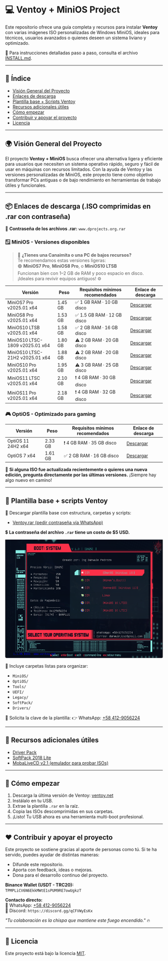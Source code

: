 # 💻 Ventoy + MiniOS Project

Este repositorio ofrece una guía completa y recursos para instalar **Ventoy** con varias imágenes ISO personalizadas de Windows MiniOS, ideales para técnicos, usuarios avanzados o quienes deseen un sistema liviano y optimizado.

📖 Para instrucciones detalladas paso a paso, consulta el archivo [INSTALL.md](INSTALL.md).

---

## 📑 Índice

- [Visión General del Proyecto](#-visión-general-del-proyecto)
- [Enlaces de descarga](#-enlaces-de-descarga-iso-comprimidas-en-rar-con-contraseña)
- [Plantilla base + Scripts Ventoy](#-plantilla-base--scripts-ventoy)
- [Recursos adicionales útiles](#-recursos-adicionales-útiles)
- [Cómo empezar](#-cómo-empezar)
- [Contribuir y apoyar el proyecto](#-contribuir-y-apoyar-el-proyecto)
- [Licencia](#-licencia)

---

## 🌍 Visión General del Proyecto

El proyecto **Ventoy + MiniOS** busca ofrecer una alternativa ligera y eficiente para usuarios que necesiten un sistema operativo rápido, seguro y fácil de usar en máquinas con recursos limitados. Con la ayuda de Ventoy y las versiones personalizadas de MiniOS, este proyecto tiene como objetivo transformar PCs antiguas o de bajo rendimiento en herramientas de trabajo útiles y funcionales.

---

## 📦 Enlaces de descarga (.ISO comprimidas en .rar con contraseña)

🔐 **Contraseña de los archivos .rar:** `www.dprojects.org.rar`  
<!---📁 Todos los archivos están alojados en **MediaFire** y son **directos sin publicidad**.--->

### 🪟 MiniOS - Versiones disponibles

> 🧠 **¿Tienes una Canaimita o una PC de bajos recursos?**  
> Te recomendamos estas versiones ligeras:  
> 🟢 **MiniOS7 Pro**, **MiniOS8 Pro**, o **MiniOS10 LTSB**  
> Funcionan bien con 1–2 GB de RAM y poco espacio en disco.  
> ¡Ideales para revivir equipos antiguos! ⚙️

| Versión | Peso | Requisitos mínimos recomendados | Enlace de descarga |
|--------|------|-------------------------------|--------------------|
| MiniOS7 Pro v2025.01 x64 | 1.45 GB | ✅ 1 GB RAM · 10 GB disco | [Descargar](https://ouo.io/6BIwY0) |
| MiniOS8 Pro v2025.01 x64 | 1.53 GB | ✅ 1.5 GB RAM · 12 GB disco | [Descargar](https://ouo.io/xBpNS0) |
| MiniOS10 LTSB v2025.01 x64 | 1.58 GB | ✅ 2 GB RAM · 16 GB disco | [Descargar](https://ouo.io/IcUMyde) |
| MiniOS10 LTSC-1809 v2025.01 x64 | 1.80 GB | ⚠️ 2 GB RAM · 20 GB disco | [Descargar](https://ouo.io/A8EgYn) |
| MiniOS10 LTSC-21H2 v2025.01 x64 | 1.88 GB | ⚠️ 2 GB RAM · 20 GB disco | [Descargar](https://ouo.io/iYoi2bG) |
| MiniOS10 Pro v2025.01 x64 | 1.95 GB | ⚠️ 3 GB RAM · 25 GB disco | [Descargar](https://ouo.io/6o0vzKV) |
| MiniOS11 LTSC v2025.01 x64 | 2.10 GB | ❗ 4 GB RAM · 30 GB disco | [Descargar](https://ouo.io/FuNYtQ) |
| MiniOS11 Pro v2025.01 x64 | 2.18 GB | ❗ 4 GB RAM · 32 GB disco | [Descargar](https://ouo.io/GhlX9p) |

### 🎮 OptiOS - Optimizado para gaming

| Versión | Peso | Requisitos mínimos recomendados | Enlace de descarga |
|--------|------|-------------------------------|--------------------|
| OptiOS 11 24H2 x64 | 2.33 GB | ❗ 4 GB RAM · 35 GB disco | [Descargar](https://ouo.io/LrCYSz) |
| OptiOS 7 x64 | 1.61 GB | ✅ 2 GB RAM · 16 GB disco | [Descargar](https://www.mediafire.com/file/7ymoajtoesbbwg7/OptiOS_7_x64.iso/file) |

📌 **Si alguna ISO fue actualizada recientemente o quieres una nueva edición, pregunta directamente por las últimas versiones.** ¡Siempre hay algo nuevo en camino!

---

## 📁 Plantilla base + scripts Ventoy

🔧 Descargar plantilla base con estructura, carpetas y scripts:
- [Ventoy.rar (pedir contraseña vía WhatsApp)](https://www.mediafire.com/file/8qlhypkpnoev9uo/ventoy.rar/file)

💲 **La contraseña del archivo `.rar` tiene un costo de $5 USD.**

![img.png](img.png)

📂 Incluye carpetas listas para organizar:
- `MiniOS/`
- `OptiOS/`
- `Tools/`
- `UEFI/`
- `Legacy/`
- `SoftPack/`
- `Drivers/`

📲 Solicita la clave de la plantilla:
👉 WhatsApp: [+58 412-9056224](https://wa.me/584129056224?text=Solicito%20la%20clave%20de%20la%20plantilla%20Ventoy%20y%20quiero%20conocer%20los%20m%C3%A9todos%20de%20pago)

---

## 📂 Recursos adicionales útiles

- [Driver Pack](https://ouo.io/lxWLxTP)
- [SoftPack 2018 Lite](https://ouo.io/efxgc5)
- [MobaLiveCD v2.1 (emulador para probar ISOs)](https://ouo.io/iEVOzs)

---

## 🚀 Cómo empezar

1. Descarga la última versión de Ventoy: [ventoy.net](https://www.ventoy.net/en/download.html)
2. Instálalo en tu USB.
3. Extrae la plantilla `.rar` en la raíz.
4. Copia las ISOs descomprimidas en sus carpetas.
5. ¡Listo! Tu USB ahora es una herramienta multi-boot profesional.

---

## ❤️ Contribuir y apoyar el proyecto

Este proyecto se sostiene gracias al aporte de personas como tú. Si te ha servido, puedes ayudar de distintas maneras:

- Difunde este repositorio.
- Aporta con feedback, ideas o mejoras.
- Dona para el desarrollo continuo del proyecto.

**Binance Wallet (USDT - TRC20):**  
`TPMPLiCV6N6EkkMWtE1sPUM9RE7owUgkzT`

**Contacto directo:**  
📱 WhatsApp: [+58 412-9056224](https://wa.me/584129056224)  
💬 Discord: `https://discord.gg/qCFVWyEsKx`

_"Tu colaboración es la chispa que mantiene este fuego encendido."_ 🔥

---

## 📜 Licencia

Este proyecto está bajo la licencia [MIT](LICENSE).